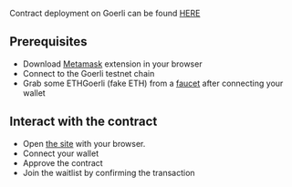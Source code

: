 Contract deployment on Goerli can be found [HERE](https://goerli.etherscan.io/address/0xf921a33e48647b731dabcf4edb6546290fd76266)

## Prerequisites

- Download [Metamask](https://metamask.io/download/) extension in your browser
- Connect to the Goerli testnet chain
- Grab some ETHGoerli (fake ETH) from a [faucet](https://faucets.chain.link/goerli) after connecting your wallet

## Interact with the contract

- Open [the site](https://goerli.etherscan.io/address/0xf921a33e48647b731dabcf4edb6546290fd76266) with your browser.
- Connect your wallet
- Approve the contract
- Join the waitlist by confirming the transaction
